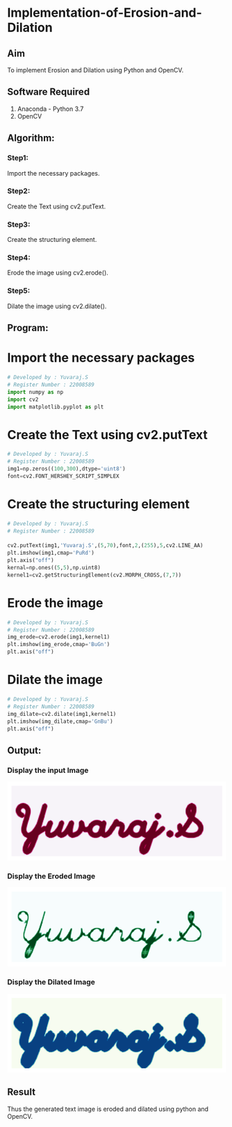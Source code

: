 # Implementation-of-Erosion-and-Dilation
## Aim
To implement Erosion and Dilation using Python and OpenCV.
## Software Required
1. Anaconda - Python 3.7
2. OpenCV
## Algorithm:
### Step1:
Import the necessary packages.
### Step2:
Create the Text using cv2.putText.
### Step3:
Create the structuring element.
### Step4:
Erode the image using cv2.erode().
### Step5:
Dilate the image using cv2.dilate().
## Program:
# Import the necessary packages
```python
# Developed by : Yuvaraj.S
# Register Number : 22008589
import numpy as np
import cv2
import matplotlib.pyplot as plt
```


# Create the Text using cv2.putText
```python
# Developed by : Yuvaraj.S
# Register Number : 22008589
img1=np.zeros((100,300),dtype='uint8')
font=cv2.FONT_HERSHEY_SCRIPT_SIMPLEX 
```


# Create the structuring element
```python
# Developed by : Yuvaraj.S
# Register Number : 22008589

cv2.putText(img1,'Yuvaraj.S',(5,70),font,2,(255),5,cv2.LINE_AA)
plt.imshow(img1,cmap='PuRd')
plt.axis("off")
kernal=np.ones((5,5),np.uint8)
kernel1=cv2.getStructuringElement(cv2.MORPH_CROSS,(7,7))
```


# Erode the image
```python
# Developed by : Yuvaraj.S
# Register Number : 22008589
img_erode=cv2.erode(img1,kernel1)
plt.imshow(img_erode,cmap='BuGn')
plt.axis("off")
```



# Dilate the image
```python
# Developed by : Yuvaraj.S
# Register Number : 22008589
img_dilate=cv2.dilate(img1,kernel1)
plt.imshow(img_dilate,cmap='GnBu')
plt.axis("off")
```
## Output:

### Display the input Image
![](./1.png)
### Display the Eroded Image
![](./2.png)

### Display the Dilated Image
![](./3.png)
## Result
Thus the generated text image is eroded and dilated using python and OpenCV.
